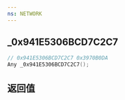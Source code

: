```yaml
---
ns: NETWORK
---
```

## _0x941E5306BCD7C2C7

```c
// 0x941E5306BCD7C2C7 0x3970B0DA
Any _0x941E5306BCD7C2C7();
```


## 返回值

